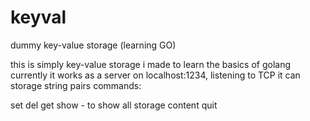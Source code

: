 # keyval
dummy key-value storage (learning GO)

this is simply key-value storage i made to learn the basics of golang
currently it works as a server on localhost:1234, listening to TCP
it can storage string pairs
commands:

set <key> <value>
del <key>
get <key>
show - to show all storage content
quit
